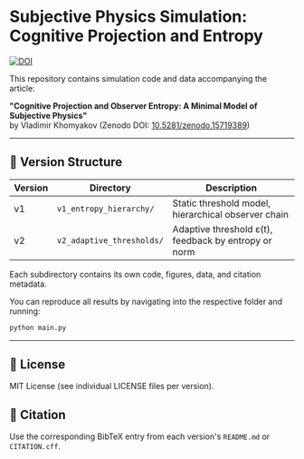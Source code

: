 # Subjective Physics Simulation: Cognitive Projection and Entropy

[![DOI](https://zenodo.org/badge/DOI/10.5281/zenodo.15719389.svg)](https://doi.org/10.5281/zenodo.15719389)

This repository contains simulation code and data accompanying the article:

**"Cognitive Projection and Observer Entropy: A Minimal Model of Subjective Physics"**  
by Vladimir Khomyakov (Zenodo DOI: [10.5281/zenodo.15719389](https://doi.org/10.5281/zenodo.15719389))

---

## 🔁 Version Structure

| Version | Directory                     | Description |
|---------|-------------------------------|-------------|
| v1      | `v1_entropy_hierarchy/`       | Static threshold model, hierarchical observer chain |
| v2      | `v2_adaptive_thresholds/`     | Adaptive threshold ε(t), feedback by entropy or norm |

Each subdirectory contains its own code, figures, data, and citation metadata.  

You can reproduce all results by navigating into the respective folder and running:

```bash
python main.py
```

---

## 📜 License

MIT License (see individual LICENSE files per version).

## 📖 Citation

Use the corresponding BibTeX entry from each version's `README.md` or `CITATION.cff`.

